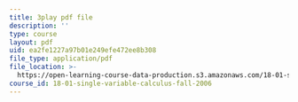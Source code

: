 ```yaml
---
title: 3play pdf file
description: ''
type: course
layout: pdf
uid: ea2fe1227a97b01e249efe472ee8b308
file_type: application/pdf
file_location: >-
  https://open-learning-course-data-production.s3.amazonaws.com/18-01-single-variable-calculus-fall-2006/ea2fe1227a97b01e249efe472ee8b308_eHJuAByQf5A.pdf
course_id: 18-01-single-variable-calculus-fall-2006
---
```

